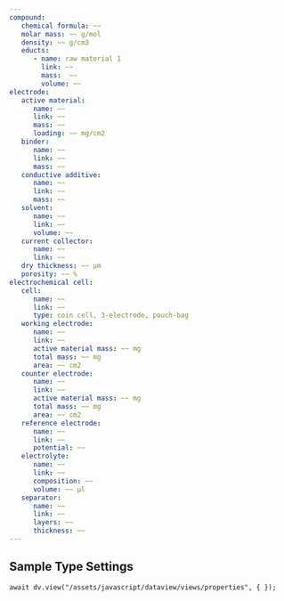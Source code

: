 ```yaml
---
compound:
   chemical formula: ~~ 
   molar mass: ~~ g/mol
   density: ~~ g/cm3
   educts:
      - name: raw material 1
        link: ~~
        mass:  ~~
        volume: ~~
electrode:
   active material:
      name: ~~
      link: ~~
      mass: ~~
      loading: ~~ mg/cm2
   binder: 
      name: ~~
      link: ~~
      mass: ~~
   conductive additive:
      name: ~~
      link: ~~
      mass: ~~
   solvent: 
      name: ~~
      link: ~~
      volume: ~~
   current collector:
      name: ~~
      link: ~~
   dry thickness: ~~ µm
   porosity: ~~ %
electrochemical cell:
   cell:
      name: ~~
      link: ~~
      type: coin cell, 3-electrode, pouch-bag
   working electrode:
      name: ~~
      link: ~~
      active material mass: ~~ mg
      total mass: ~~ mg
      area: ~~ cm2
   counter electrode:
      name: ~~
      link: ~~
      active material mass: ~~ mg
      total mass: ~~ mg
      area: ~~ cm2
   reference electrode:
      name: ~~
      link: ~~
      potential: ~~
   electrolyte:
      name: ~~
      link: ~~
      composition: ~~
      volume: ~~ µl
   separator:
      name: ~~
      link: ~~
      layers: ~~
      thickness: ~~
---
```


## Sample Type Settings

```dataviewjs
await dv.view("/assets/javascript/dataview/views/properties", { });
```
